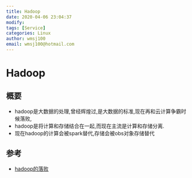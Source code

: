 ```yaml
---
title: Hadoop
date: 2020-04-06 23:04:37
modify: 
tags: [Service]
categories: Linux
author: wmsj100
email: wmsj100@hotmail.com
---
```


# Hadoop

## 概要

- hadoop是大数据的处理,曾经辉煌过,是大数据的标准,现在再和云计算争霸时候落败,
- hadoop是将计算和存储结合在一起,而现在主流是计算和存储分离.
- 现在hadoop的计算会被spark替代,存储会被obs对象存储替代

## 参考

- [hadoop的落败](https://www.infoq.cn/article/2Ry9DqDwMxqS5b7JdZJt)
